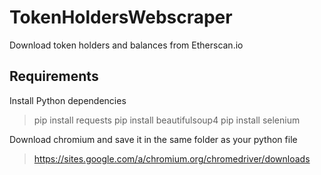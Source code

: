 # TokenHoldersWebscraper

Download token holders and balances from Etherscan.io

## Requirements

Install Python dependencies
> pip install requests
> pip install beautifulsoup4
> pip install selenium

Download chromium and save it in the same folder as your python file
> https://sites.google.com/a/chromium.org/chromedriver/downloads

